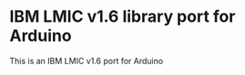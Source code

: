 IBM LMIC v1.6 library port for Arduino
===============================================================================
This is an IBM LMIC v1.6 port for Arduino